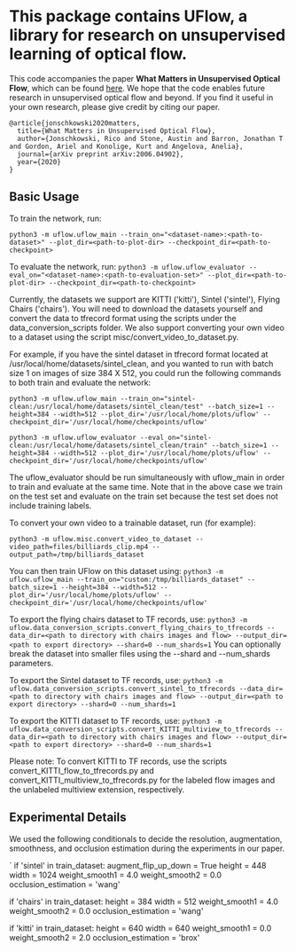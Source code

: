 # This package contains UFlow, a library for research on unsupervised learning of optical flow.

This code accompanies the paper **What Matters in Unsupervised Optical Flow**, which can be found [here](https://arxiv.org/pdf/2006.04902.pdf). We hope that the code enables future research in unsupervised optical flow and beyond. If you find it useful in your own research, please give credit by citing our paper.

```
@article{jonschkowski2020matters,
  title={What Matters in Unsupervised Optical Flow},
  author={Jonschkowski, Rico and Stone, Austin and Barron, Jonathan T and Gordon, Ariel and Konolige, Kurt and Angelova, Anelia},
  journal={arXiv preprint arXiv:2006.04902},
  year={2020}
}
```

## Basic Usage

To train the network, run:

`
python3 -m uflow.uflow_main --train_on="<dataset-name>:<path-to-dataset>" --plot_dir=<path-to-plot-dir> --checkpoint_dir=<path-to-checkpoint>
`

To evaluate the network, run:
`
python3 -m uflow.uflow_evaluator --eval_on="<dataset-name>:<path-to-evaluation-set>" --plot_dir=<path-to-plot-dir> --checkpoint_dir=<path-to-checkpoint>
`

Currently, the datasets we support are KITTI ('kitti'), Sintel ('sintel'), Flying Chairs ('chairs'). You will need to download the datasets yourself and convert the data to tfrecord format using the scripts under the data_conversion_scripts folder. We also support converting your own video to a dataset using the script misc/convert_video_to_dataset.py.

For example, if you have the sintel dataset in tfrecord format located at /usr/local/home/datasets/sintel_clean, and you wanted to run with batch size 1 on images of size 384 X 512, you could run the following commands to both train and evaluate the network:

`
python3 -m uflow.uflow_main --train_on="sintel-clean:/usr/local/home/datasets/sintel_clean/test" --batch_size=1 --height=384 --width=512 --plot_dir='/usr/local/home/plots/uflow' --checkpoint_dir='/usr/local/home/checkpoints/uflow'
`

`
python3 -m uflow.uflow_evaluator --eval_on="sintel-clean:/usr/local/home/datasets/sintel_clean/train" --batch_size=1 --height=384 --width=512 --plot_dir='/usr/local/home/plots/uflow' --checkpoint_dir='/usr/local/home/checkpoints/uflow'
`

The uflow_evaluator should be run simultaneously with uflow_main in order to train and evaluate at the same time. Note that in the above case we train on the test set and evaluate on the train
set because the test set does not include training labels.

To convert your own video to a trainable dataset, run (for example):

`
python3 -m uflow.misc.convert_video_to_dataset --video_path=files/billiards_clip.mp4 --output_path=/tmp/billiards_dataset
`

You can then train UFlow on this dataset using:
`
python3 -m uflow.uflow_main --train_on="custom:/tmp/billiards_dataset" --batch_size=1 --height=384 --width=512 --plot_dir='/usr/local/home/plots/uflow' --checkpoint_dir='/usr/local/home/checkpoints/uflow'
`

To export the flying chairs dataset to TF records, use:
`
python3 -m uflow.data_conversion_scripts.convert_flying_chairs_to_tfrecords --data_dir=<path to directory with chairs images and flow> --output_dir=<path to export directory> --shard=0 --num_shards=1
`
You can optionally break the dataset into smaller files using the --shard and --num_shards parameters.


To export the Sintel dataset to TF records, use:
`
python3 -m uflow.data_conversion_scripts.convert_sintel_to_tfrecords --data_dir=<path to directory with chairs images and flow> --output_dir=<path to export directory> --shard=0 --num_shards=1
`

To export the KITTI dataset to TF records, use:
`
python3 -m uflow.data_conversion_scripts.convert_KITTI_multiview_to_tfrecords --data_dir=<path to directory with chairs images and flow> --output_dir=<path to export directory> --shard=0 --num_shards=1
`

Please note: To convert KITTI to TF records, use the scripts convert_KITTI_flow_to_tfrecords.py and convert_KITTI_multiview_to_tfrecords.py for the labeled flow images and the unlabeled multiview extension, respectively.


## Experimental Details

We used the following conditionals to decide the resolution,
augmentation, smoothness, and occlusion estimation during the experiments in our paper.

`
if 'sintel' in train_dataset:
  augment_flip_up_down = True
  height = 448
  width = 1024
  weight_smooth1 = 4.0
  weight_smooth2 = 0.0
  occlusion_estimation = 'wang'

if 'chairs' in train_dataset:
  height = 384
  width = 512
  weight_smooth1 = 4.0
  weight_smooth2 = 0.0
  occlusion_estimation = 'wang'

if 'kitti' in train_dataset:
  height = 640
  width = 640
  weight_smooth1 = 0.0
  weight_smooth2 = 2.0
  occlusion_estimation = 'brox'
